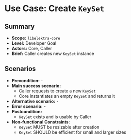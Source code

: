 # Use Case: Create `KeySet`

## Summary

- **Scope:** `libelektra-core`
- **Level:** Developer Goal
- **Actors:** Core, Caller
- **Brief:** Caller creates new `KeySet` instance

## Scenarios

- **Precondition:** -
- **Main success scenario:**
  - Caller requests to create a new `KeySet`
  - Core instantiates an empty `KeySet` and returns it
- **Alternative scenario:** -
- **Error scenario:** -
- **Postcondition:**
  - `KeySet` exists and is usable by Caller
- **Non-functional Constraints:**
  - `KeySet` MUST be resizable after creation
  - `KeySet` SHOULD be efficient for small and larger sizes
